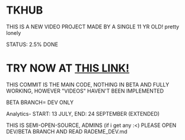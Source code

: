 # TKHUB ###
THIS IS A NEW VIDEO PROJECT MADE BY A SINGLE 11 YR OLD!
pretty lonely


STATUS: 2.5% DONE


# TRY NOW AT [THIS LINK!](https://tkiscoding.github.io/TKHUB/) ### 
THIS COMMIT IS THE MAIN CODE, NOTHING IN BETA AND FULLY WORKING, HOWEVER "VIDEOS" HAVEN'T BEEN IMPLEMENTED


BETA BRANCH= DEV ONLY


Analytics- START: 13 JULY, END: 24 SEPTEMBER (EXTENDED)


THIS IS SEMI-OPEN-SOURCE, ADMINS (if i get any :<) PLEASE OPEN DEV/BETA BRANCH AND READ RADEME_DEV.md

